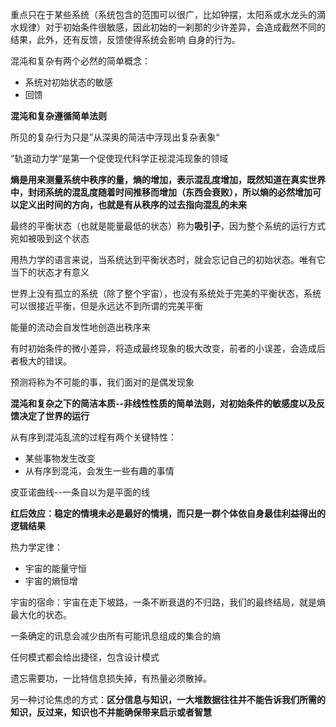 
重点只在于某些系统（系统包含的范围可以很广，比如钟摆，太阳系或水龙头的滴水规律）对于初始条件很敏感，因此初始的一刹那的少许差异，会造成截然不同的结果，此外，还有反馈，反馈使得系统会影响
自身的行为。

混沌和复杂有两个必然的简单概念：
+ 系统对初始状态的敏感 
+ 回馈

**混沌和复杂遵循简单法则**

所见的复杂行为只是”从深奥的简洁中浮现出复杂表象“

”轨道动力学“是第一个促使现代科学正视混沌现象的领域

**熵是用来测量系统中秩序的量，熵的增加，表示混乱度增加，既然知道在真实世界中，封闭系统的混乱度随着时间推移而增加（东西会衰败），所以熵的必然增加可以定义出时间的方向，也就是有从秩序的过去指向混乱的未来**

最终的平衡状态（也就是能量最低的状态）称为**吸引子**，因为整个系统的运行方式宛如被吸到这个状态

用热力学的语言来说，当系统达到平衡状态时，就会忘记自己的初始状态。唯有它当下的状态才有意义

世界上没有孤立的系统（除了整个宇宙），也没有系统处于完美的平衡状态，系统可以很接近平衡，但是永远达不到所谓的完美平衡

能量的流动会自发性地创造出秩序来

有时初始条件的微小差异，将造成最终现象的极大改变，前者的小误差，会造成后者极大的错误。

预测将称为不可能的事，我们面对的是偶发现象

**混沌和复杂之下的简洁本质--非线性性质的简单法则，对初始条件的敏感度以及反馈决定了世界的运行**

从有序到混沌乱流的过程有两个关键特性：
+ 某些事物发生改变
+ 从有序到混沌，会发生一些有趣的事情

皮亚诺曲线--一条自以为是平面的线

**红后效应：稳定的情境未必是最好的情境，而只是一群个体依自身最佳利益得出的逻辑结果**

热力学定律：
+ 宇宙的能量守恒
+ 宇宙的熵恒增

宇宙的宿命：宇宙在走下坡路，一条不断衰退的不归路，我们的最终结局，就是熵最大化的状态。

一条确定的讯息会减少由所有可能讯息组成的集合的熵

任何模式都会给出捷径，包含设计模式

遗忘需要功，一比特信息损失掉，有热量必须散掉。

另一种讨论焦虑的方式：**区分信息与知识，一大堆数据往往并不能告诉我们所需的知识，反过来，知识也不并能确保带来启示或者智慧**





